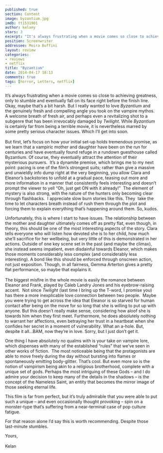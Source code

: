 ```yaml
---
published: true
section: Content
image: byzantium.jpg
imdb: tt1531901
author: kelany
stars: 3
excerpt: "It's always frustrating when a movie comes so close to achieving greatness, only to stumble and eventually fall on its face right before the finish line."
position: Screenwriter
addressee: Moira Buffini
layout: review
categories:
- reviews
- netflix
title: "Byzantium"
date: 2014-04-17 18:13
comments: true
tags: [horror, Letters, netflix]
---
```

<p>It&#8217;s always frustrating when a movie comes so close to achieving greatness, only to stumble and eventually fall on its face right before the finish line. Okay, maybe that&#8217;s a bit harsh. But I really wanted to love <em>Byzantium</em> and the genuinely fresh and compelling angle you took on the vampire mythos.&nbsp; A welcome breath of fresh air, and perhaps even a revitalizing shot to a subgenre that has been irrevocably damaged by <em>Twilight</em>. While <em>Byzantium</em> is certainly far from being a terrible movie, it is nevertheless marred by some pretty serious character issues. Which I&#8217;ll get into soon.<br /> <br /> But first, let&rsquo;s focus on how your initial set-up holds tremendous promise, as we learn that a vampiric mother and daughter have been on the run for centuries and have eventually found refuge in a rundown guesthouse called Byzantium. Of course, they eventually attract the attention of their mysterious pursuers.&nbsp; It&#8217;s a dynamite premise, which brings me to my next point: pacing is one of the film&#8217;s strongest suits; rather than give a massive and unwieldly info dump right at the very beginning, you allow Clara and Eleanor&#8217;s backstories to unfold at a gradual pace, teasing out more and more information in a manner that consistently feels interesting and doesn&#8217;t prompt the viewer to yell &#8220;Oh, just get ON with it already!&#8221;&nbsp; The element of mystery is also strong, with the nature of the hunters only becoming clear through flashbacks.&nbsp; I appreciate slow burn stories like this. They &nbsp;take the time to let characters breath instead of rush them through the plot and forcing them to explain everything that&rsquo;s happening around them. So, kudos.</p>
<p>Unfortunately, this is where I start to have issues. The relationship between the mother and daughter ultimately comes off as pretty flat, even though, in theory, this should be one of the most interesting aspects of the story. Clara tells everyone who will listen how devoted she is to her child, how much she&#8217;ll sacrifice for her wellbeing, but very little of this is demonstrated in her actions. Outside of one key scene set in the past (and maybe the climax), she instead seems impatient, even disdainful towards Eleanor, which makes those moments considerably less complex (and considerably less interesting). A bond like this should be enforced through onscreen action, not just exposition. Though, in all fairness, Gemma Arterton gives a pretty flat performance, so maybe that explains it. <br /> <br /> The biggest misfire in the whole movie is easily the romance between Eleanor and Frank, played by Caleb Landry Jones and his eyebrow-raising accent.&nbsp; Not since <em>Twilight</em> (last time I bring up the T-word, I promise you) has there a more inexplicable love connection between two people.&nbsp; Maybe you were trying to get across the idea that Eleanor is so starved for human contact after being on the move for so long that she is willing to put up with anyone. But this doesn&#8217;t really make sense, considering how aloof she is towards him when they first meet. Furthermore, he does absolutely nothing to warrant her affections, even betraying her trust in a heartbeat when she confides her secret in a moment of vulnerability. What an a-hole. But, despite it all&#8230;BAM, now they&#8217;re in love. Sorry, but I just don&#8217;t get it.</p>
<p>One thing I have absolutely no qualms with is your take on vampire lore, which dispenses with many of the established &ldquo;rules&rdquo; that we&#8217;ve seen in other works of fiction.&nbsp; The most noticeable being that the protagonists are able to move freely during the day without bursting into flames or spontaneously emitting body-glitter. That&#8217;s cool. But even more so is the notion of vampirism being akin to a religious brotherhood, complete with a unique set of gods. Perhaps the most intriguing of these Gods &ndash; and I do admire your decision to keep many of the details in the shadows &ndash; is the concept of the Nameless Saint, an entity that becomes the mirror image of those seeking eternal life.</p>
<p>This film is far from perfect, but it&#8217;s truly admirable that you were able to put such a unique &ndash; and even occasionally thought provoking &ndash; spin on a monster-type that&#8217;s suffering from a near-terminal case of pop culture fatigue.&nbsp;</p>
<p>For that reason alone I&#8217;d say this is worth recommending. Despite those last-minute stumbles.</p>
<p>Yours,<br /> <br /> Kelan<br />
